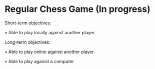 # Regular Chess Game (In progress)
 
Short-term objectives:

• Able to play locally against another player.

Long-term objectives:

• Able to play online against another player.

• Able to play against a computer.
